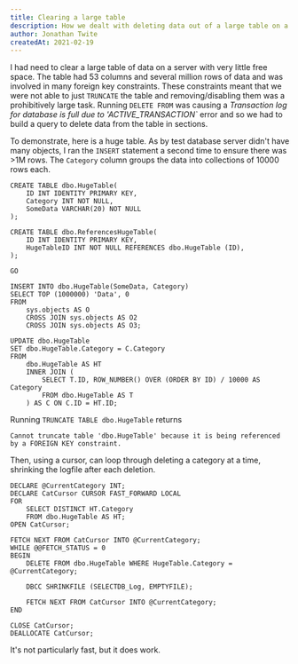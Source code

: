 ```yaml
---
title: Clearing a large table
description: How we dealt with deleting data out of a large table on a server with very little free space.
author: Jonathan Twite
createdAt: 2021-02-19
---
```


I had need to clear a large table of data on a server with very little free space.  The table had 53 columns and several million rows of data and was involved in many foreign key constraints.  These constraints meant that we were not able to just `TRUNCATE` the table and removing/disabling them was a prohibitively large task.  Running `DELETE FROM` was causing a *Transaction log for database is full due to 'ACTIVE_TRANSACTION`* error and so we had to build a query to delete data from the table in sections.

To demonstrate, here is a huge table.  As by test database server didn't have many objects, I ran the `INSERT` statement a second time to ensure there was >1M rows.  The `Category` column groups the data into collections of 10000 rows each.

```sql{}[CreateTables.sql//2012]
CREATE TABLE dbo.HugeTable(
    ID INT IDENTITY PRIMARY KEY,
    Category INT NOT NULL,
    SomeData VARCHAR(20) NOT NULL
);

CREATE TABLE dbo.ReferencesHugeTable(
    ID INT IDENTITY PRIMARY KEY,
    HugeTableID INT NOT NULL REFERENCES dbo.HugeTable (ID),
);

GO

INSERT INTO dbo.HugeTable(SomeData, Category)
SELECT TOP (1000000) 'Data', 0
FROM 
    sys.objects AS O
    CROSS JOIN sys.objects AS O2
    CROSS JOIN sys.objects AS O3;

UPDATE dbo.HugeTable
SET dbo.HugeTable.Category = C.Category
FROM 
    dbo.HugeTable AS HT
    INNER JOIN (
        SELECT T.ID, ROW_NUMBER() OVER (ORDER BY ID) / 10000 AS Category
        FROM dbo.HugeTable AS T
    ) AS C ON C.ID = HT.ID;
```

Running `TRUNCATE TABLE dbo.HugeTable` returns

```text
Cannot truncate table 'dbo.HugeTable' because it is being referenced by a FOREIGN KEY constraint.
```

Then, using a cursor, can loop through deleting a category at a time, shrinking the logfile after each deletion.

```sql{}[DeleteFrom.sql//2012]
DECLARE @CurrentCategory INT;
DECLARE CatCursor CURSOR FAST_FORWARD LOCAL
FOR 
    SELECT DISTINCT HT.Category
    FROM dbo.HugeTable AS HT;
OPEN CatCursor;

FETCH NEXT FROM CatCursor INTO @CurrentCategory;
WHILE @@FETCH_STATUS = 0
BEGIN
    DELETE FROM dbo.HugeTable WHERE HugeTable.Category = @CurrentCategory;

    DBCC SHRINKFILE (SELECTDB_Log, EMPTYFILE);

    FETCH NEXT FROM CatCursor INTO @CurrentCategory;
END

CLOSE CatCursor;
DEALLOCATE CatCursor;
```

It's not particularly fast, but it does work.
